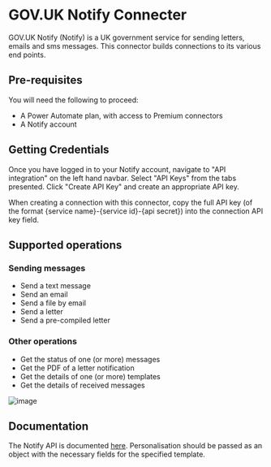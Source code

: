 # GOV.UK Notify Connecter
GOV.UK Notify (Notify) is a UK government service for sending letters, emails and sms messages.
This connector builds connections to its various end points.

## Pre-requisites
You will need the following to proceed:
- A Power Automate plan, with access to Premium connectors
- A Notify account

## Getting Credentials
Once you have logged in to your Notify account, navigate to "API integration" on the left hand navbar.
Select "API Keys" from the tabs presented.
Click "Create API Key" and create an appropriate API key.

When creating a connection with this connector, copy the full API key (of the format {service name}-{service id}-{api secret}) into the connection API key field.

## Supported operations
### Sending messages
- Send a text message
- Send an email
- Send a file by email
- Send a letter
- Send a pre-compiled letter

### Other operations
- Get the status of one (or more) messages
- Get the PDF of a letter notification
- Get the details of one (or more) templates
- Get the details of received messages

![image](https://github.com/user-attachments/assets/8f6756bd-db4b-42aa-9f86-9bec4de0d503)

## Documentation
The Notify API is documented [here](https://docs.notifications.service.gov.uk/rest-api.html).
Personalisation should be passed as an object with the necessary fields for the specified template.
